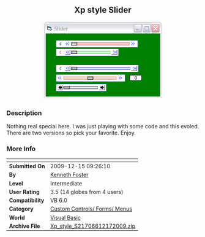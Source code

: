 ﻿<div align="center">

## Xp style Slider

<img src="PIC200912171439503868.gif">
</div>

### Description

Nothing real special here. I was just playing with some code and this evoled. There are two versions so pick your favorite. Enjoy.
 
### More Info
 


<span>             |<span>
---                |---
**Submitted On**   |2009-12-15 09:26:10
**By**             |[Kenneth Foster](https://github.com/Planet-Source-Code/PSCIndex/blob/master/ByAuthor/kenneth-foster.md)
**Level**          |Intermediate
**User Rating**    |3.5 (14 globes from 4 users)
**Compatibility**  |VB 6\.0
**Category**       |[Custom Controls/ Forms/  Menus](https://github.com/Planet-Source-Code/PSCIndex/blob/master/ByCategory/custom-controls-forms-menus__1-4.md)
**World**          |[Visual Basic](https://github.com/Planet-Source-Code/PSCIndex/blob/master/ByWorld/visual-basic.md)
**Archive File**   |[Xp\_style\_S21706612172009\.zip](https://github.com/Planet-Source-Code/kenneth-foster-xp-style-slider__1-72747/archive/master.zip)








